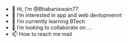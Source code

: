 - 👋 Hi, I’m @Bhabaniswain77
- 👀 I’m interested in app and web devlopmennt
- 🌱 I’m currently learning BTech
- 💞️ I’m looking to collaborate on ...
- 📫 How to reach me mail 

<!---
Bhabaniswain77/Bhabaniswain77 is a ✨ special ✨ repository because its `README.md` (this file) appears on your GitHub profile.
You can click the Preview link to take a look at your changes.
--->
